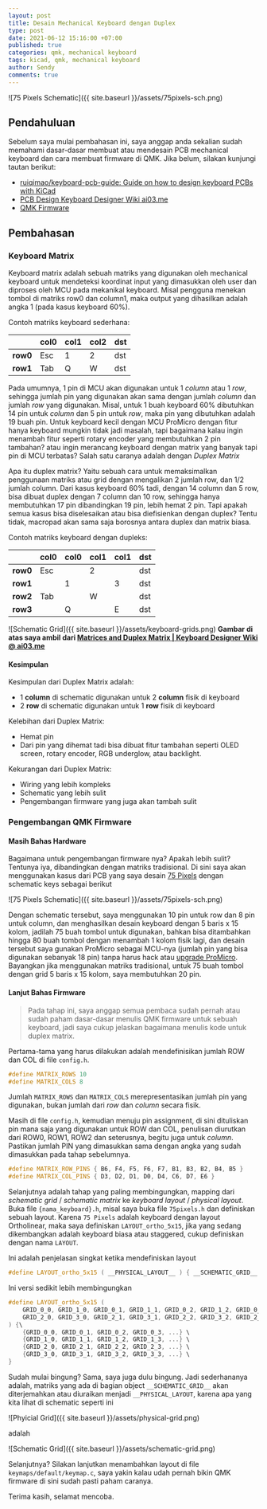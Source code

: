 ```yaml
---
layout: post
title: Desain Mechanical Keyboard dengan Duplex
type: post
date: 2021-06-12 15:16:00 +07:00
published: true
categories: qmk, mechanical keyboard
tags: kicad, qmk, mechanical keyboard
author: Sendy
comments: true
---
```


![75 Pixels Schematic]({{ site.baseurl }}/assets/75pixels-sch.png)

## Pendahuluan

Sebelum saya mulai pembahasan ini, saya anggap anda sekalian sudah memahami dasar-dasar membuat atau mendesain PCB mechanical keyboard dan cara membuat firmware di QMK. Jika belum, silakan kunjungi tautan berikut:
- [ruiqimao/keyboard-pcb-guide: Guide on how to design keyboard PCBs with KiCad](https://github.com/ruiqimao/keyboard-pcb-guide)
- [PCB Design Keyboard Designer Wiki ai03.me](https://wiki.ai03.com/books/pcb-design)
- [QMK Firmware](https://docs.qmk.fm/#/)

## Pembahasan

### Keyboard Matrix

Keyboard matrix adalah sebuah matriks yang digunakan oleh mechanical keyboard untuk mendeteksi koordinat input yang dimasukkan oleh user dan diproses oleh MCU pada mekanikal keyboard. Misal pengguna menekan tombol di matriks row0 dan column1, maka output yang dihasilkan adalah angka 1 (pada kasus keyboard 60%).

Contoh matriks keyboard sederhana:

|          | **col0** | **col1** | **col2** | **dst** |
|----------|----------|----------|----------|---------|
| **row0** |   Esc    |    1     |    2     |   dst   |
| **row1** |   Tab    |    Q     |    W     |   dst   |

Pada umumnya, 1 pin di MCU akan digunakan untuk 1 *column* atau 1 *row*, sehingga jumlah pin yang digunakan akan sama dengan jumlah *column* dan jumlah *row* yang digunakan. Misal, untuk 1 buah keyboard 60% dibutuhkan 14 pin untuk *column* dan 5 pin untuk *row*, maka pin yang dibutuhkan adalah 19 buah pin. Untuk keyboard kecil dengan MCU ProMicro dengan fitur hanya keyboard mungkin tidak jadi masalah, tapi bagaimana kalau ingin menambah fitur seperti rotary encoder yang membutuhkan 2 pin tambahan? atau ingin merancang keyboard dengan matrix yang banyak tapi pin di MCU terbatas? Salah satu caranya adalah dengan *Duplex Matrix*

Apa itu duplex matrix? Yaitu sebuah cara untuk memaksimalkan penggunaan matriks atau grid dengan mengalikan 2 jumlah row, dan 1/2 jumlah column. Dari kasus keyboard 60% tadi, dengan 14 column dan 5 row, bisa dibuat duplex dengan 7 column dan 10 row, sehingga hanya membutuhkan 17 pin dibandingkan 19 pin, lebih hemat 2 pin. Tapi apakah semua kasus bisa diselesaikan atau bisa diefisienkan dengan duplex? Tentu tidak, macropad akan sama saja borosnya antara duplex dan matrix biasa.

Contoh matriks keyboard dengan dupleks:

|          | **col0** | **col0** | **col1** | **col1** | **dst** |
|----------|----------|----------|----------|----------|---------|
| **row0** |   Esc    |          |    2     |          |   dst   |
| **row1** |          |    1     |          |    3     |   dst   |
| **row2** |   Tab    |          |    W     |          |   dst   |
| **row3** |          |    Q     |          |    E     |   dst   |

![Schematic Grid]({{ site.baseurl }}/assets/keyboard-grids.png)
**Gambar di atas saya ambil dari [Matrices and Duplex Matrix | Keyboard Designer Wiki @ ai03.me](https://wiki.ai03.com/books/pcb-design/page/matrices-and-duplex-matrix)**

#### Kesimpulan

Kesimpulan dari Duplex Matrix adalah:
- 1 **column** di schematic digunakan untuk 2 **column** fisik di keyboard
- 2 **row** di schematic digunakan untuk 1 **row** fisik di keyboard

Kelebihan dari Duplex Matrix:
- Hemat pin
- Dari pin yang dihemat tadi bisa dibuat fitur tambahan seperti OLED screen, rotary encoder, RGB underglow, atau backlight.

Kekurangan dari Duplex Matrix:
- Wiring yang lebih kompleks
- Schematic yang lebih sulit
- Pengembangan firmware yang juga akan tambah sulit

### Pengembangan QMK Firmware

#### Masih Bahas Hardware

Bagaimana untuk pengembangan firmware nya? Apakah lebih sulit? Tentunya iya, dibandingkan dengan matriks tradisional. Di sini saya akan menggunakan kasus dari PCB yang saya desain [75 Pixels](https://github.com/sendyyeah/75-pixels) dengan schematic keys sebagai berikut

![75 Pixels Schematic]({{ site.baseurl }}/assets/75pixels-sch.png)

Dengan schematic tersebut, saya menggunakan 10 pin untuk row dan 8 pin untuk column, dan menghasilkan desain keyboard dengan 5 baris x 15 kolom, jadilah 75 buah tombol untuk digunakan, bahkan bisa ditambahkan hingga 80 buah tombol dengan menambah 1 kolom fisik lagi, dan desain tersebut saya gunakan ProMicro sebagai MCU-nya (jumlah pin yang bisa digunakan sebanyak 18 pin) tanpa harus hack atau [upgrade ProMicro](https://golem.hu/guide/pro-micro-upgrade/). Bayangkan jika menggunakan matriks tradisional, untuk 75 buah tombol dengan grid 5 baris x 15 kolom, saya membutuhkan 20 pin.

#### Lanjut Bahas Firmware

> Pada tahap ini, saya anggap semua pembaca sudah pernah atau sudah paham dasar-dasar menulis QMK firmware untuk sebuah keyboard, jadi saya cukup jelaskan bagaimana menulis kode untuk duplex matrix.

Pertama-tama yang harus dilakukan adalah mendefinisikan jumlah ROW dan COL di file `config.h`.

```CPP
#define MATRIX_ROWS 10
#define MATRIX_COLS 8
```

Jumlah `MATRIX_ROWS` dan `MATRIX_COLS` merepresentasikan jumlah pin yang digunakan, bukan jumlah dari *row* dan *column* secara fisik.

Masih di file `config.h`, kemudian menuju pin assignment, di sini dituliskan pin mana saja yang digunakan untuk ROW dan COL, penulisan diurutkan dari ROW0, ROW1, ROW2 dan seterusnya, begitu juga untuk *column*. Pastikan jumlah PIN yang dimasukkan sama dengan angka yang sudah dimasukkan pada tahap sebelumnya.

```CPP
#define MATRIX_ROW_PINS { B6, F4, F5, F6, F7, B1, B3, B2, B4, B5 }
#define MATRIX_COL_PINS { D3, D2, D1, D0, D4, C6, D7, E6 }
```

Selanjutnya adalah tahap yang paling membingungkan, mapping dari *schematic grid* / *schematic matrix* ke *keyboard layout* / *physical layout*. Buka file `{nama_keyboard}.h`, misal saya buka file `75pixels.h` dan definiskan sebuah layout. Karena `75 Pixels` adalah keyboard dengan layout Ortholinear, maka saya definiskan `LAYOUT_ortho_5x15`, jika yang sedang dikembangkan adalah keyboard biasa atau staggered, cukup definiskan dengan nama `LAYOUT`.

Ini adalah penjelasan singkat ketika mendefiniskan layout

```CPP
#define LAYOUT_ortho_5x15 ( __PHYSICAL_LAYOUT__ ) { __SCHEMATIC_GRID__ }
```

Ini versi sedikit lebih membingungkan

```CPP
#define LAYOUT_ortho_5x15 (
    GRID_0_0, GRID_1_0, GRID_0_1, GRID_1_1, GRID_0_2, GRID_1_2, GRID_0_3, GRID_1_3, ... \
    GRID_2_0, GRID_3_0, GRID_2_1, GRID_3_1, GRID_2_2, GRID_3_2, GRID_2_3, GRID_3_3, ... \
) {\
    {GRID_0_0, GRID_0_1, GRID_0_2, GRID_0_3, ...} \
    {GRID_1_0, GRID_1_1, GRID_1_2, GRID_1_3, ...} \
    {GRID_2_0, GRID_2_1, GRID_2_2, GRID_2_3, ...} \
    {GRID_3_0, GRID_3_1, GRID_3_2, GRID_3_3, ...} \
}
```

Sudah mulai bingung? Sama, saya juga dulu bingung. Jadi sederhananya adalah, matriks yang ada di bagian object `__SCHEMATIC_GRID__` akan diterjemahkan atau diuraikan menjadi `__PHYSICAL_LAYOUT`, karena apa yang kita lihat di schematic seperti ini

![Phyicial Grid]({{ site.baseurl }}/assets/physical-grid.png)

adalah

![Schematic Grid]({{ site.baseurl }}/assets/schematic-grid.png)

Selanjutnya? Silakan lanjutkan menambahkan layout di file `keymaps/default/keymap.c`, saya yakin kalau udah pernah bikin QMK firmware di sini sudah pasti paham caranya.

Terima kasih, selamat mencoba.